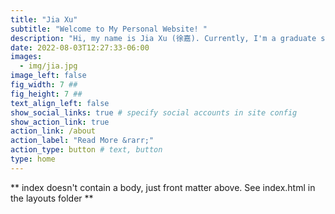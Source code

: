 ```yaml
---
title: "Jia Xu"
subtitle: "Welcome to My Personal Website! "
description: "Hi, my name is Jia Xu (徐嘉). Currently, I'm a graduate student at University of Pennsylvania, studying data analytics in social policy and a research assistant at Shen Lab, Perelman School of Medicine. My current work mainly focuses on data science."
date: 2022-08-03T12:27:33-06:00
images:
  - img/jia.jpg
image_left: false
fig_width: 7 ##
fig_height: 7 ##
text_align_left: false 
show_social_links: true # specify social accounts in site config
show_action_link: true 
action_link: /about
action_label: "Read More &rarr;"
action_type: button # text, button
type: home
---
```


** index doesn't contain a body, just front matter above.
See index.html in the layouts folder **
